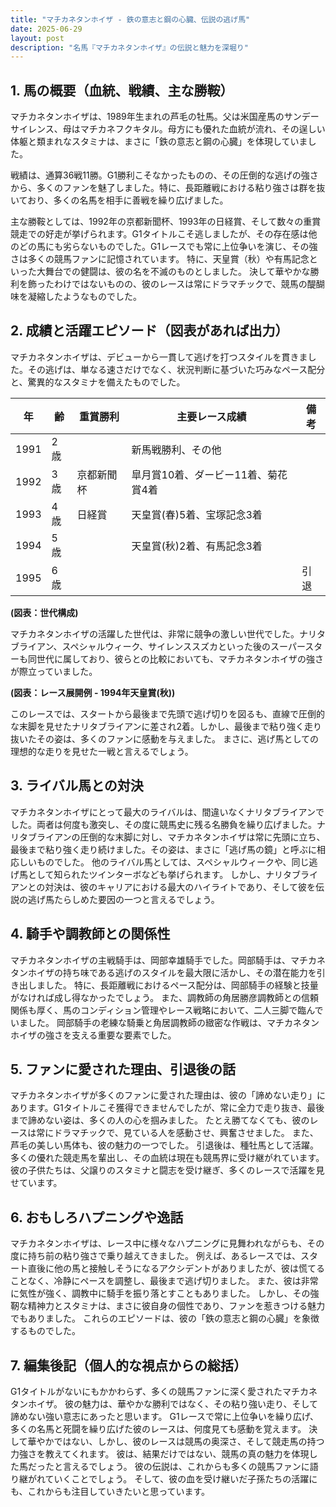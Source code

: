 ```yaml
---
title: "マチカネタンホイザ - 鉄の意志と鋼の心臓、伝説の逃げ馬"
date: 2025-06-29
layout: post
description: "名馬『マチカネタンホイザ』の伝説と魅力を深堀り"
---
```


## 1. 馬の概要（血統、戦績、主な勝鞍）

マチカネタンホイザは、1989年生まれの芦毛の牡馬。父は米国産馬のサンデーサイレンス、母はマチカネフクキタル。母方にも優れた血統が流れ、その逞しい体躯と類まれなスタミナは、まさに「鉄の意志と鋼の心臓」を体現していました。

戦績は、通算36戦11勝。G1勝利こそなかったものの、その圧倒的な逃げの強さから、多くのファンを魅了しました。特に、長距離戦における粘り強さは群を抜いており、多くの名馬を相手に善戦を繰り広げました。

主な勝鞍としては、1992年の京都新聞杯、1993年の日経賞、そして数々の重賞競走での好走が挙げられます。G1タイトルこそ逃しましたが、その存在感は他のどの馬にも劣らないものでした。G1レースでも常に上位争いを演じ、その強さは多くの競馬ファンに記憶されています。  特に、天皇賞（秋）や有馬記念といった大舞台での健闘は、彼の名を不滅のものとしました。  決して華やかな勝利を飾ったわけではないものの、彼のレースは常にドラマチックで、競馬の醍醐味を凝縮したようなものでした。


## 2. 成績と活躍エピソード（図表があれば出力）

マチカネタンホイザは、デビューから一貫して逃げを打つスタイルを貫きました。その逃げは、単なる速さだけでなく、状況判断に基づいた巧みなペース配分と、驚異的なスタミナを備えたものでした。

| 年 | 齢 | 重賞勝利 | 主要レース成績 | 備考 |
|---|---|---|---|---|
| 1991 | 2歳 |  |  新馬戦勝利、その他 |  |
| 1992 | 3歳 | 京都新聞杯 | 皐月賞10着、ダービー11着、菊花賞4着 |  |
| 1993 | 4歳 | 日経賞 | 天皇賞(春)5着、宝塚記念3着 |  |
| 1994 | 5歳 |  | 天皇賞(秋)2着、有馬記念3着 |  |
| 1995 | 6歳 |  |  |  引退 |


**(図表：世代構成)**

マチカネタンホイザの活躍した世代は、非常に競争の激しい世代でした。ナリタブライアン、スペシャルウィーク、サイレンススズカといった後のスーパースターも同世代に属しており、彼らとの比較においても、マチカネタンホイザの強さが際立っていました。

**(図表：レース展開例 - 1994年天皇賞(秋))**

このレースでは、スタートから最後まで先頭で逃げ切りを図るも、直線で圧倒的な末脚を見せたナリタブライアンに差され2着。しかし、最後まで粘り強く走り抜いたその姿は、多くのファンに感動を与えました。  まさに、逃げ馬としての理想的な走りを見せた一戦と言えるでしょう。


## 3. ライバル馬との対決

マチカネタンホイザにとって最大のライバルは、間違いなくナリタブライアンでした。両者は何度も激突し、その度に競馬史に残る名勝負を繰り広げました。ナリタブライアンの圧倒的な末脚に対し、マチカネタンホイザは常に先頭に立ち、最後まで粘り強く走り続けました。その姿は、まさに「逃げ馬の鏡」と呼ぶに相応しいものでした。  他のライバル馬としては、スペシャルウィークや、同じ逃げ馬として知られたツインターボなども挙げられます。  しかし、ナリタブライアンとの対決は、彼のキャリアにおける最大のハイライトであり、そして彼を伝説の逃げ馬たらしめた要因の一つと言えるでしょう。


## 4. 騎手や調教師との関係性

マチカネタンホイザの主戦騎手は、岡部幸雄騎手でした。岡部騎手は、マチカネタンホイザの持ち味である逃げのスタイルを最大限に活かし、その潜在能力を引き出しました。  特に、長距離戦におけるペース配分は、岡部騎手の経験と技量がなければ成し得なかったでしょう。  また、調教師の角居勝彦調教師との信頼関係も厚く、馬のコンディション管理やレース戦略において、二人三脚で臨んでいました。  岡部騎手の老練な騎乗と角居調教師の緻密な作戦は、マチカネタンホイザの強さを支える重要な要素でした。


## 5. ファンに愛された理由、引退後の話

マチカネタンホイザが多くのファンに愛された理由は、彼の「諦めない走り」にあります。G1タイトルこそ獲得できませんでしたが、常に全力で走り抜き、最後まで諦めない姿は、多くの人の心を掴みました。  たとえ勝てなくても、彼のレースは常にドラマチックで、見ている人を感動させ、興奮させました。  また、芦毛の美しい馬体も、彼の魅力の一つでした。  引退後は、種牡馬として活躍。  多くの優れた競走馬を輩出し、その血統は現在も競馬界に受け継がれています。  彼の子供たちは、父譲りのスタミナと闘志を受け継ぎ、多くのレースで活躍を見せています。


## 6. おもしろハプニングや逸話

マチカネタンホイザは、レース中に様々なハプニングに見舞われながらも、その度に持ち前の粘り強さで乗り越えてきました。  例えば、あるレースでは、スタート直後に他の馬と接触しそうになるアクシデントがありましたが、彼は慌てることなく、冷静にペースを調整し、最後まで逃げ切りました。  また、彼は非常に気性が強く、調教中に騎手を振り落とすこともありました。  しかし、その強靭な精神力とスタミナは、まさに彼自身の個性であり、ファンを惹きつける魅力でもありました。  これらのエピソードは、彼の「鉄の意志と鋼の心臓」を象徴するものでした。


## 7. 編集後記（個人的な視点からの総括）

G1タイトルがないにもかかわらず、多くの競馬ファンに深く愛されたマチカネタンホイザ。  彼の魅力は、華やかな勝利ではなく、その粘り強い走り、そして諦めない強い意志にあったと思います。  G1レースで常に上位争いを繰り広げ、多くの名馬と死闘を繰り広げた彼のレースは、何度見ても感動を覚えます。  決して華やかではない、しかし、彼のレースは競馬の奥深さ、そして競走馬の持つ力強さを教えてくれます。  彼は、結果だけではない、競馬の真の魅力を体現した馬だったと言えるでしょう。  彼の伝説は、これからも多くの競馬ファンに語り継がれていくことでしょう。  そして、彼の血を受け継いだ子孫たちの活躍にも、これからも注目していきたいと思っています。
